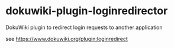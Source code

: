 dokuwiki-plugin-loginredirector
===============================

DokuWiki plugin to redirect login requests to another application

see https://www.dokuwiki.org/plugin:loginredirect
